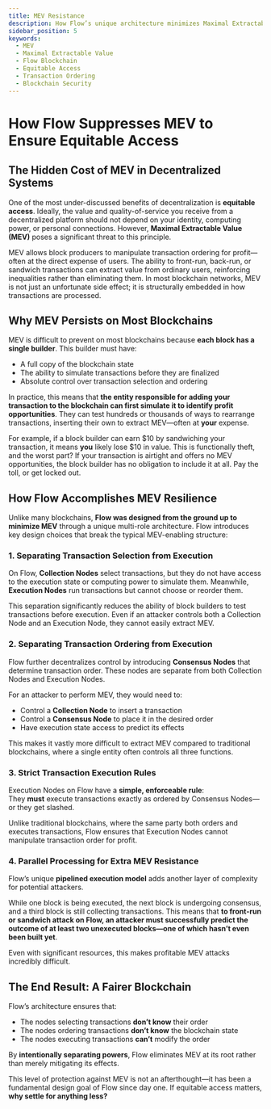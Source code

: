 ```yaml
---
title: MEV Resistance
description: How Flow’s unique architecture minimizes Maximal Extractable Value (MEV) to ensure fair and equitable access.
sidebar_position: 5
keywords:
  - MEV
  - Maximal Extractable Value
  - Flow Blockchain
  - Equitable Access
  - Transaction Ordering
  - Blockchain Security
---
```


# How Flow Suppresses MEV to Ensure Equitable Access  

## The Hidden Cost of MEV in Decentralized Systems  

One of the most under-discussed benefits of decentralization is **equitable access**. Ideally, the value and quality-of-service you receive from a decentralized platform should not depend on your identity, computing power, or personal connections. However, **Maximal Extractable Value (MEV)** poses a significant threat to this principle.  

MEV allows block producers to manipulate transaction ordering for profit—often at the direct expense of users. The ability to front-run, back-run, or sandwich transactions can extract value from ordinary users, reinforcing inequalities rather than eliminating them. In most blockchain networks, MEV is not just an unfortunate side effect; it is structurally embedded in how transactions are processed.  

## Why MEV Persists on Most Blockchains  

MEV is difficult to prevent on most blockchains because **each block has a single builder**. This builder must have:  

- A full copy of the blockchain state  
- The ability to simulate transactions before they are finalized  
- Absolute control over transaction selection and ordering  

In practice, this means that **the entity responsible for adding your transaction to the blockchain can first simulate it to identify profit opportunities**. They can test hundreds or thousands of ways to rearrange transactions, inserting their own to extract MEV—often at **your** expense.  

For example, if a block builder can earn $10 by sandwiching your transaction, it means **you** likely lose $10 in value. This is functionally theft, and the worst part? If your transaction is airtight and offers no MEV opportunities, the block builder has no obligation to include it at all. Pay the toll, or get locked out.  

## How Flow Accomplishes MEV Resilience

Unlike many blockchains, **Flow was designed from the ground up to minimize MEV** through a unique multi-role architecture. Flow introduces key design choices that break the typical MEV-enabling structure:  

### 1. **Separating Transaction Selection from Execution**  
On Flow, **Collection Nodes** select transactions, but they do not have access to the execution state or computing power to simulate them. Meanwhile, **Execution Nodes** run transactions but cannot choose or reorder them.  

This separation significantly reduces the ability of block builders to test transactions before execution. Even if an attacker controls both a Collection Node and an Execution Node, they cannot easily extract MEV.  

### 2. **Separating Transaction Ordering from Execution**  
Flow further decentralizes control by introducing **Consensus Nodes** that determine transaction order. These nodes are separate from both Collection Nodes and Execution Nodes.  

For an attacker to perform MEV, they would need to:  
- Control a **Collection Node** to insert a transaction  
- Control a **Consensus Node** to place it in the desired order  
- Have execution state access to predict its effects  

This makes it vastly more difficult to extract MEV compared to traditional blockchains, where a single entity often controls all three functions.  

### 3. **Strict Transaction Execution Rules**  
Execution Nodes on Flow have a **simple, enforceable rule**:  
They **must** execute transactions exactly as ordered by Consensus Nodes—or they get slashed.  

Unlike traditional blockchains, where the same party both orders and executes transactions, Flow ensures that Execution Nodes cannot manipulate transaction order for profit.  

### 4. **Parallel Processing for Extra MEV Resistance**  
Flow’s unique **pipelined execution model** adds another layer of complexity for potential attackers.  

While one block is being executed, the next block is undergoing consensus, and a third block is still collecting transactions. This means that **to front-run or sandwich attack on Flow, an attacker must successfully predict the outcome of at least two unexecuted blocks—one of which hasn’t even been built yet**.  

Even with significant resources, this makes profitable MEV attacks incredibly difficult.  

## The End Result: A Fairer Blockchain  

Flow’s architecture ensures that:  
- The nodes selecting transactions **don’t know** their order  
- The nodes ordering transactions **don’t know** the blockchain state  
- The nodes executing transactions **can’t** modify the order  

By **intentionally separating powers**, Flow eliminates MEV at its root rather than merely mitigating its effects.  

This level of protection against MEV is not an afterthought—it has been a fundamental design goal of Flow since day one. If equitable access matters, **why settle for anything less?**